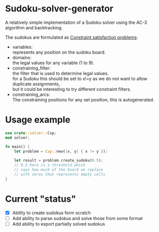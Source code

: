 # Sudoku-solver-generator
A relatively simple implementation of a Sudoku solver using the AC-3 algorithm and backtracking.

The sudokus are formulated as [Constraint satisfaction problems](https://en.wikipedia.org/wiki/Constraint_satisfaction_problem):   
* variables:  
represents any position on the sudoku board.  
* domains:  
the legal values for any variable (1 to 9).    
* constraining_filter:  
the filter that is used to determine legal values.  
for a Sudoku this should be set to x!=y 
as we do not want to allow duplicate assignments,  
but it could be interesting to try different constraint filters.
* constraining_arcs:  
The constraining positions for any set position, this is autogenerated.


# Usage example
```Rust
use crate::solver::Csp;
mod solver;

fn main() {
    let problem = Csp::new(|x, y| { x != y });
    
    let result = problem.create_sudoku(0.5); 
    // 0.5 here is a threshold which 
    // says how much of the board we replace 
    // with zeros that represents empty cells
}
```

# Current "status"

- [x] Ability to create sudokus form scratch
- [ ] Add ability to parse sudokus and solve those from some format 
- [ ] Add ability to export partially solved sudokus 
